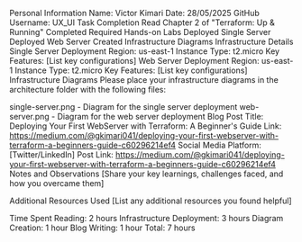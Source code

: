 Personal Information
Name: Victor Kimari 
Date: 28/05/2025
GitHub Username: UX_UI
Task Completion
 Read Chapter 2 of "Terraform: Up & Running"
 Completed Required Hands-on Labs
 Deployed Single Server
 Deployed Web Server
 Created Infrastructure Diagrams
Infrastructure Details
Single Server Deployment
Region: us-east-1
Instance Type: t2.micro
Key Features: [List key configurations]
Web Server Deployment
Region: us-east-1
Instance Type: t2.micro
Key Features: [List key configurations]
Infrastructure Diagrams
Please place your infrastructure diagrams in the architecture folder with the following files:

single-server.png - Diagram for the single server deployment
web-server.png - Diagram for the web server deployment
Blog Post
Title: Deploying Your First WebServer with Terraform: A Beginner's Guide
Link: https://medium.com/@gkimari041/deploying-your-first-webserver-with-terraform-a-beginners-guide-c60296214ef4
Social Media
Platform: [Twitter/LinkedIn]
Post Link: https://medium.com/@gkimari041/deploying-your-first-webserver-with-terraform-a-beginners-guide-c60296214ef4
Notes and Observations
[Share your key learnings, challenges faced, and how you overcame them]

Additional Resources Used
[List any additional resources you found helpful]

Time Spent
Reading: 2 hours
Infrastructure Deployment: 3 hours
Diagram Creation: 1 hour
Blog Writing: 1 hour
Total: 7 hours
